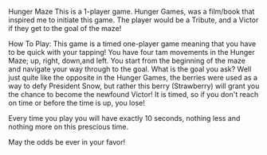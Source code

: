  Hunger Maze
 This is a 1-player game. Hunger Games, was a film/book that inspired me to initiate this game. The player would be a Tribute, and a Victor if they get to the goal of the maze!

How To Play: This game is a timed one-player game meaning that you have to be quick with your tapping! You have four tam movements in the Hunger Maze; up, right, down,and left. You start from the beginning of the maze and navigate your way through to the goal. What is the goal you ask? Well just quite like the opposite in the Hunger Games, the berries were used as a way to defy President Snow, but rather this berry (Strawberry) will grant you the chance to become the newfound Victor! It is timed, so if you don't reach on time or before the time is up, you lose!

Every time you play you will have exactly 10 seconds, nothing less and nothing more on this prescious time. 

May the odds be ever in your favor!
